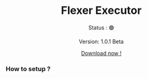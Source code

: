 <h1 align="center">Flexer Executor</h1>

<p align="center">Status : 🟢</p>
<p align="center">Version: 1.0.1 Beta</p>
<div align="center">
  <a href="https://yourlink.com">Download now !</a>
</div>
<h3 align="left">How to setup ?</h3>
